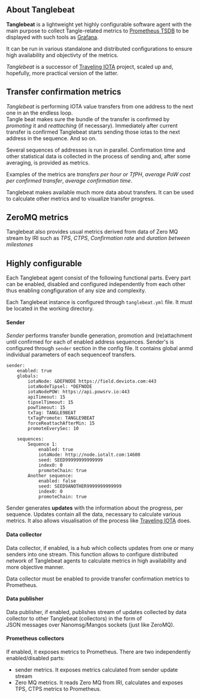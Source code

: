 ## About Tanglebeat
**Tanglebeat** is a lightweight yet highly configurable software agent with the main purpose to collect Tangle-related metrics to 
[Prometheus TSDB](https://prometheus.io/) to be displayed with such tools
as [Grafana](https://grafana.com). 

It can be run in various standalone and distributed configurations to ensure 
high availability and objectivty of the metrics.

_Tanglebeat_ is a successor of [Traveling IOTA](http://traviota.iotalt.com) project, 
scaled up and, hopefully, more practical version of the latter.

## Transfer confirmation metrics

_Tanglebeat_ is performing IOTA value transfers from one address 
to the next one in an the endless loop.  
Tangle beat makes sure the bundle of the transfer is confirmed by _promoting_
it and _reattaching_ (if necessary). 
Immediately after current transfer is confirmed Tanglebeat starts sending 
those iotas to the next address in the sequence. And so on.

Several sequences of addresses is run in parallel. 
Confirmation time and other statistical data is collected in 
the process of sending and, after some averaging, is provided as 
metrics. 

Examples of the metrics are _transfers per hour or TfPH_, _average PoW cost per confirmed transfer_, _average confirmation time_.

Tanglebeat makes available much more data about transfers. It can be used to calculate other metrics and to visualize transfer progress.

## ZeroMQ metrics

Tanglebeat also provides usual metrics derived from data of Zero MQ stream by IRI such as _TPS_, _CTPS_, _Confirmation rate_ and _duration between milestones_

## Highly configurable

Each Tanglebeat agent consist of the following functional 
parts. Every part can be enabled, disabled and configured
independently from each other thus enabling congfiguration of any size and complexity.

Each Tanglebeat instance is configured through `tanglebeat.yml` file. It must be located in the working directory.

#### Sender

_Sender_ performs transfer bundle generation, promotion and 
(re)attachment until confirmed for each of enabled address sequences. 
Sender's is configured through `sender` section in the config file. It contains global anmd individual parameters 
of each sequenceof transfers.
```
sender:
    enabled: true
    globals:
        iotaNode: &DEFNODE https://field.deviota.com:443    
        iotaNodeTipsel: *DEFNODE              
        iotaNodePOW: https://api.powsrv.io:443
        apiTimeout: 15
        tipselTimeout: 15
        powTimeout: 15
        txTag: TANGLE9BEAT
        txTagPromote: TANGLE9BEAT
        forceReattachAfterMin: 15
        promoteEverySec: 10
        
    sequences:
        Sequence 1:
            enabled: true
            iotaNode: http://node.iotalt.com:14600
            seed: SEED99999999999999
            index0: 0
            promoteChain: true
        Another sequence:
            enabled: false
            seed: SEED9ANOTHER9999999999999
            index0: 0
            promoteChain: true
```   
Sender generates **updates** with the information 
about the progress, per sequence. Updates contain all the data, 
necessary to calculate various metrics. 
It also allows visualisation of the process 
like [Traveling IOTA](http://traviota.iotalt.com) does.
 
#### Data collector

Data collector, if enabled, is a hub which collects updates from one or many 
senders into one stream. 
This function allows to configure distributed network of Tanglebeat 
agents to calculate metrics in high availability and more objective
manner.

Data collector must be enabled to provide transfer confirmation metrics
to Prometheus.

#### Data publisher

Data publisher, if enabled, publishes stream of updates collected 
by data collector to other Tanglebeat (collectors) in the form of  
JSON messages over Nanomsg/Mangos sockets (just like ZeroMQ).

#### Prometheus collectors
If enabled, it exposes metrics to Prometheus. There are two 
independently enabled/disabled parts:
- sender metrics. It exposes metrics calculated from sender update stream 
- Zero MQ metrics. It reads Zero MQ from IRI, calculates and exposes 
TPS, CTPS metrics to Prometheus.

